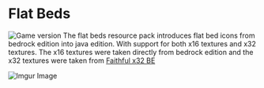 # Flat Beds
![Game version](https://img.shields.io/badge/Minecraft-1.15--1.16.2-blueviolet)
The flat beds resource pack introduces flat bed icons from bedrock edition into java edition. With support for both x16 textures and x32 textures. The x16 textures were taken directly from bedrock edition and the x32 textures were taken from [Faithful x32 BE](http://tiny.cc/faithful-bedrock)


![Imgur Image](https://i.imgur.com/2PFrOWm.png)
